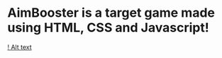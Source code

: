 # AimBooster is a target game made using HTML, CSS and Javascript!

[! Alt text](https://github.com/umng01/AimBooster.git/img/Screenshot.png)
